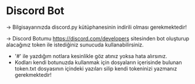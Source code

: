 # Discord Bot

-> Bilgisayarınızda discord.py  kütüphanesinin indirili olması gerekmektedir!

-> Discord Botumu https://discord.com/developers sitesinden bot oluşturup alacağınız token ile istediğiniz sunucuda kullanabilirsiniz.

- '#' ile yazdığım notlara kesinlikle göz atınız yoksa hata alırsınız.
- Kodları kendi botunuzda kullanmak için dosyaların içerisinde bulunan token.txt dosyasının içindeki yazıları silip kendi tokeninizi yazmanız gerekmektedir!
